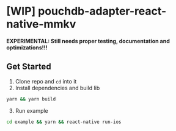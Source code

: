# [WIP] pouchdb-adapter-react-native-mmkv

**EXPERIMENTAL: Still needs proper testing, documentation and optimizations!!!**

## Get Started

1. Clone repo and `cd` into it
2. Install dependencies and build lib

```bash
yarn && yarn build
```

3. Run example

```bash
cd example && yarn && react-native run-ios
```
